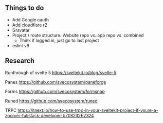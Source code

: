 ## Things to do

- Add Google oauth
- Add cloudflare r2
- Gravatar
- Project / route structure. Website repo vs. app repo vs. combined
  - Think if logged in, just go to last project
- eslint v9

## Research

Runthrough of svelte 5
https://sveltekit.io/blog/svelte-5

Panes
https://github.com/svecosystem/paneforge

Forms
https://github.com/svecosystem/formsnap

Runed
https://github.com/svecosystem/runed

TRPC
https://itnext.io/how-to-use-trpc-in-your-sveltekit-project-if-youre-a-zoomer-fullstack-developer-b70823262324
